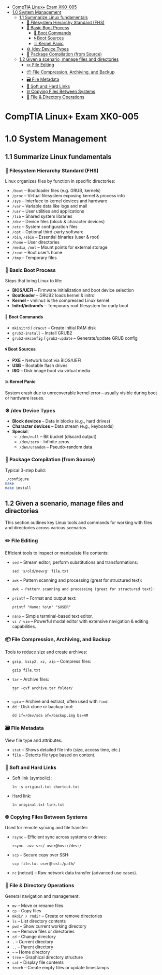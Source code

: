 - [CompTIA Linux+ Exam XK0-005](#comptia-linux-exam-xk0-005)
- [1.0 System Management](#10-system-management)
  - [1.1 Summarize Linux fundamentals](#11-summarize-linux-fundamentals)
    - [📁 Filesystem Hierarchy Standard (FHS)](#-filesystem-hierarchy-standard-fhs)
    - [🧃 Basic Boot Process](#-basic-boot-process)
      - [🔧 Boot Commands](#-boot-commands)
      - [🌀 Boot Sources](#-boot-sources)
      - [💥 Kernel Panic](#-kernel-panic)
    - [⚙️ /dev Device Types](#️-dev-device-types)
    - [🔨 Package Compilation (from Source)](#-package-compilation-from-source)
  - [1.2 Given a scenario, manage files and directories](#12-given-a-scenario-manage-files-and-directories)
    - [✏️ File Editing](#️-file-editing)
    - [📦 File Compression, Archiving, and Backup](#-file-compression-archiving-and-backup)
    - [🗃️ File Metadata](#️-file-metadata)
    - [🔗 Soft and Hard Links](#-soft-and-hard-links)
    - [🌐 Copying Files Between Systems](#-copying-files-between-systems)
    - [🧱 File \& Directory Operations](#-file--directory-operations)
# CompTIA Linux+ Exam XK0-005
# 1.0 System Management
## 1.1 Summarize Linux fundamentals
### 📁 Filesystem Hierarchy Standard (FHS)
Linux organizes files by function in specific directories:
- `/boot` – Bootloader files (e.g. GRUB, kernels)
- `/proc` – Virtual filesystem exposing kernel & process info
- `/sys` – Interface to kernel devices and hardware
- `/var` – Variable data like logs and mail
- `/usr` – User utilities and applications
- `/lib` – Shared system libraries
- `/dev` – Device files (block & character devices)
- `/etc` – System configuration files
- `/opt` – Optional third-party software
- `/bin`, `/sbin` – Essential binaries (user & root)
- `/home` – User directories
- `/media`, `/mnt` – Mount points for external storage
- `/root` – Root user’s home
- `/tmp` – Temporary files
### 🧃 Basic Boot Process
Steps that bring Linux to life:
- **BIOS/UEFI** – Firmware initialization and boot device selection
- **Bootloader** – GRUB2 loads kernel & initrd
- **Kernel** – vmlinuz is the compressed Linux kernel
- **Initrd/initramfs** – Temporary root filesystem for early boot
#### 🔧 Boot Commands
- `mkinitrd` / `dracut` – Create initial RAM disk
- `grub2-install` – Install GRUB2
- `grub2-mkconfig` / `grub2-update` – Generate/update GRUB config
#### 🌀 Boot Sources
- **PXE** – Network boot via BIOS/UEFI
- **USB** – Bootable flash drives
- **ISO** – Disk image boot via virtual media
#### 💥 Kernel Panic
System crash due to unrecoverable kernel error—usually visible during boot or hardware issues.
### ⚙️ /dev Device Types
- **Block devices** – Data in blocks (e.g., hard drives)
- **Character devices** – Data stream (e.g., keyboards)
- **Special**:
  - `/dev/null` – Bit bucket (discard output)
  - `/dev/zero` – Infinite zeros
  - `/dev/urandom` – Pseudo-random data
### 🔨 Package Compilation (from Source)
Typical 3-step build:
```bash
./configure
make
make install
```
## 1.2 Given a scenario, manage files and directories
This section outlines key Linux tools and commands for working with files and directories across various scenarios.
### ✏️ File Editing
Efficient tools to inspect or manipulate file contents:
- `sed` – Stream editor; perform substitutions and transformations:
  ```shell
  sed 's/old/new/g' file.txt
  ```
- `awk` – Pattern scanning and processing (great for structured text):
  ```shell
  awk – Pattern scanning and processing (great for structured text):
  ```
- `printf` – Format and output text:
  ```shell
  printf "Name: %s\n" "$USER"
  ```
- `nano` – Simple terminal-based text editor.
- `vi / vim` – Powerful modal editor with extensive navigation & editing capabilities.
### 📦 File Compression, Archiving, and Backup
Tools to reduce size and create archives:
- `gzip, bzip2, xz, zip` – Compress files:
  ```shell
  gzip file.txt
  ```
- `tar` – Archive files:
  ```shell
  tar -cvf archive.tar folder/
  ``
- `cpio` – Archive and extract, often used with `find`.
- `dd` – Disk clone or backup tool:
  ```shell
  dd if=/dev/sda of=/backup.img bs=4M
  ```
### 🗃️ File Metadata
View file type and attributes:
- `stat` – Shows detailed file info (size, access time, etc.)
- `file` – Detects file type based on content.
### 🔗 Soft and Hard Links
- Soft link (symbolic):
  ```shell
  ln -s original.txt shortcut.txt
  ```
- Hard link:
  ```shell
  ln original.txt link.txt
  ```
### 🌐 Copying Files Between Systems
Used for remote syncing and file transfer:
- `rsync` – Efficient sync across systems or drives:
  ```shell
  rsync -avz src/ user@host:/dest/
  ```
- `scp` – Secure copy over SSH:
  ```shell
  scp file.txt user@host:/path/
  ```
- `nc` (netcat) – Raw network data transfer (advanced use cases).
### 🧱 File & Directory Operations
General navigation and management:
- `mv` – Move or rename files
- `cp` – Copy files
- `mkdir / rmdir` – Create or remove directories
- `ls` – List directory contents
- `pwd` – Show current working directory
- `rm` – Remove files or directories
- `cd` – Change directory
- `.` – Current directory
- `..` – Parent directory
- `~` – Home directory
- `tree` – Graphical directory structure
- `cat` – Display file contents
- `touch` – Create empty files or update timestamps
